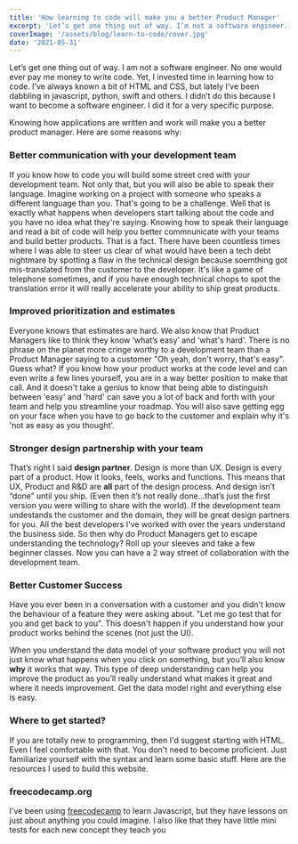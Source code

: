 ```yaml
---
title: 'How learning to code will make you a better Product Manager'
excerpt: 'Let’s get one thing out of way. I’m not a software engineer. No one would ever pay me money to write code. Yet, I invested time in learning how to code. I’ve always known a bit of HTML and CSS, but lately I’ve been dabbling in javascript, python, swift and others.'
coverImage: '/assets/blog/learn-to-code/cover.jpg'
date: '2021-05-31'
---
```


Let’s get one thing out of way. I am not a software engineer. No one would ever pay me money to write code. Yet, I invested time in learning how to code. I’ve always known a bit of HTML and CSS, but lately I’ve been dabbling in javascript, python, swift and others. I didn’t do this because I want to become a software engineer. I did it for a very specific purpose.

Knowing how applications are written and work will make you a better product manager. Here are some reasons why:

### Better communication with your development team
If you know how to code you will build some street cred with your development team. Not only that, but you will also be able to speak their language. Imagine working on a project with someone who speaks a different language than you. That's going to be a challenge. Well that is exactly what happens when developers start talking about the code and you have no idea what they're saying. Knowing how to speak their language and read a bit of code will help you better commnunicate with your teams and build better products. That is a fact. There have been countless times where I was able to steer us clear of what would have been a tech debt nightmare by spotting a flaw in the technical design because soemthing got mis-translated from the customer to the developer. It's like a game of telephone sometimes, and if you have enough technical chops to spot the translation error it will really accelerate your ability to ship great products.

### Improved prioritization and estimates
Everyone knows that estimates are hard. We also know that Product Managers like to think they know ‘what’s easy’ and ‘what's hard’. There is no phrase on the planet more cringe worthy to a development team than a Product Manager saying to a customer "Oh yeah, don't worry, that's easy". Guess what? If you know how your product works at the code level and can even write a few lines yourself, you are in a way better position to make that call. And it doesn't take a genius to know that being able to distinguish between 'easy' and 'hard' can save you a lot of back and forth with your team and help you streamline your roadmap. You will also save getting egg on your face when you have to go back to the customer and explain why it's 'not as easy as you thought'.

### Stronger design partnership with your team
That’s right I said **design partner**. Design is more than UX. Design is every part of a product. How it looks, feels, works and functions. This means that UX, Product and R&D are **all** part of the design process. And design isn’t “done” until you ship. (Even then it’s not really done…that’s just the first version you were willing to share with the world). If the development team undestands the customer and the domain, they will be great design partners for you. All the best developers I've worked with over the years understand the business side. So then why do Product Managers get to escape understanding the technology? Roll up your sleeves and take a few beginner classes. Now you can have a 2 way street of collaboration with the development team.

### Better Customer Success
Have you ever been in a conversation with a customer and you didn't know the behaviour of a feature they were asking about. "Let me go test that for you and get back to you". This doesn't happen if you understand how your product works behind the scenes (not just the UI).

When you understand the data model of your software product you will not just know what happens when you click on something, but you’ll also know **why** it works that way. This type of deep understanding can help you improve the product as you’ll really understand what makes it great and where it needs improvement. Get the data model right and everything else is easy. 

### Where to get started?
If you are totally new to programming, then I'd suggest starting with HTML. Even I feel comfortable with that. You don't need to become proficient. Just familiarize yourself with the syntax and learn some basic stuff. Here are the resources I used to build this website.

### freecodecamp.org
I've been using [freecodecamp](freecodecamp.org) to learn Javascript, but they have lessons on just about anything you could imagine. I also like that they have little mini tests for each new concept they teach you